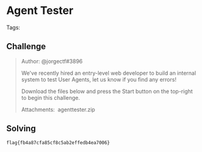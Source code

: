 # Agent Tester

Tags:

## Challenge
>Author: @jorgectf#3896
>
>We've recently hired an entry-level web developer to build an internal system to test User Agents, let us know if you find any errors!
>
>Download the files below and press the Start button on the top-right to begin this challenge.
>
>Attachments:  agenttester.zip



## Solving


`flag{fb4a87cfa85cf8c5ab2effedb4ea7006}`
